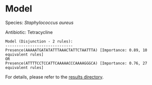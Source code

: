 
# Model

Species: *Staphylococcus aureus*

Antibiotic: Tetracycline

```
Model (Disjunction - 2 rules):
------------------------------
Presence(AAAAATGATATATTTAAACTATTCTAATTTA) [Importance: 0.89, 10 equivalent rules]
OR
Presence(ATTTTCCTCCATTCAAAAACCCAAAAGGGCA) [Importance: 0.76, 27 equivalent rules]

```

For details, please refer to the [results directory](../../../../../results/scm_b/staphylococcus%20aureus/tetracycline/repeat_5/).

